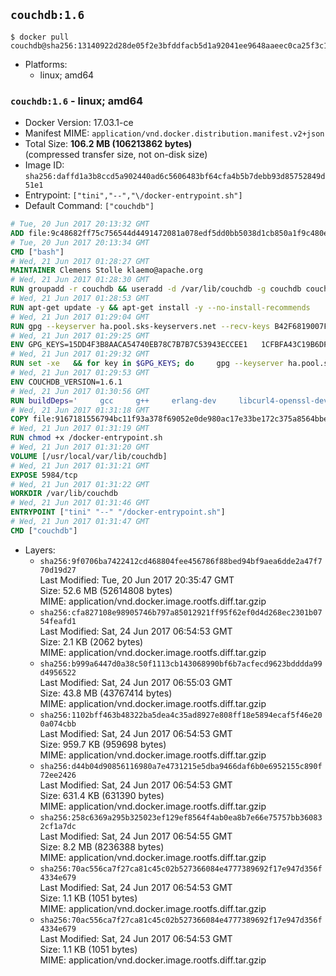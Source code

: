 ## `couchdb:1.6`

```console
$ docker pull couchdb@sha256:13140922d28de05f2e3bfddfacb5d1a92041ee9648aaeec0ca25f3c152407434
```

-	Platforms:
	-	linux; amd64

### `couchdb:1.6` - linux; amd64

-	Docker Version: 17.03.1-ce
-	Manifest MIME: `application/vnd.docker.distribution.manifest.v2+json`
-	Total Size: **106.2 MB (106213862 bytes)**  
	(compressed transfer size, not on-disk size)
-	Image ID: `sha256:daffd1a3b8ccd5a902440ad6c5606483bf64cfa4b5b7debb93d85752849d51e1`
-	Entrypoint: `["tini","--","\/docker-entrypoint.sh"]`
-	Default Command: `["couchdb"]`

```dockerfile
# Tue, 20 Jun 2017 20:13:32 GMT
ADD file:9c48682ff75c756544d4491472081a078edf5dd0bb5038d1cb850a1f9c480e3e in / 
# Tue, 20 Jun 2017 20:13:34 GMT
CMD ["bash"]
# Wed, 21 Jun 2017 01:28:27 GMT
MAINTAINER Clemens Stolle klaemo@apache.org
# Wed, 21 Jun 2017 01:28:30 GMT
RUN groupadd -r couchdb && useradd -d /var/lib/couchdb -g couchdb couchdb
# Wed, 21 Jun 2017 01:28:53 GMT
RUN apt-get update -y && apt-get install -y --no-install-recommends     ca-certificates     curl     erlang-nox     libicu52     libmozjs185-1.0     libnspr4     libnspr4-0d   && rm -rf /var/lib/apt/lists/*
# Wed, 21 Jun 2017 01:29:04 GMT
RUN gpg --keyserver ha.pool.sks-keyservers.net --recv-keys B42F6819007F00F88E364FD4036A9C25BF357DD4   && curl -o /usr/local/bin/gosu -fSL "https://github.com/tianon/gosu/releases/download/1.7/gosu-$(dpkg --print-architecture)"   && curl -o /usr/local/bin/gosu.asc -fSL "https://github.com/tianon/gosu/releases/download/1.7/gosu-$(dpkg --print-architecture).asc"   && gpg --verify /usr/local/bin/gosu.asc   && rm /usr/local/bin/gosu.asc   && chmod +x /usr/local/bin/gosu   && gpg --keyserver ha.pool.sks-keyservers.net --recv-keys 6380DC428747F6C393FEACA59A84159D7001A4E5   && curl -o /usr/local/bin/tini -fSL "https://github.com/krallin/tini/releases/download/v0.9.0/tini"   && curl -o /usr/local/bin/tini.asc -fSL "https://github.com/krallin/tini/releases/download/v0.9.0/tini.asc"   && gpg --verify /usr/local/bin/tini.asc   && rm /usr/local/bin/tini.asc   && chmod +x /usr/local/bin/tini
# Wed, 21 Jun 2017 01:29:25 GMT
ENV GPG_KEYS=15DD4F3B8AACA54740EB78C7B7B7C53943ECCEE1   1CFBFA43C19B6DF4A0CA3934669C02FFDF3CEBA3   25BBBAC113C1BFD5AA594A4C9F96B92930380381   4BFCA2B99BADC6F9F105BEC9C5E32E2D6B065BFB   5D680346FAA3E51B29DBCB681015F68F9DA248BC   7BCCEB868313DDA925DF1805ECA5BCB7BB9656B0   C3F4DFAEAD621E1C94523AEEC376457E61D50B88   D2B17F9DA23C0A10991AF2E3D9EE01E47852AEE4   E0AF0A194D55C84E4A19A801CDB0C0F904F4EE9B
# Wed, 21 Jun 2017 01:29:32 GMT
RUN set -xe   && for key in $GPG_KEYS; do     gpg --keyserver ha.pool.sks-keyservers.net --recv-keys "$key";   done
# Wed, 21 Jun 2017 01:29:53 GMT
ENV COUCHDB_VERSION=1.6.1
# Wed, 21 Jun 2017 01:30:56 GMT
RUN buildDeps='     gcc     g++     erlang-dev     libcurl4-openssl-dev     libicu-dev     libmozjs185-dev     libnspr4-dev     make   '   && apt-get update && apt-get install -y --no-install-recommends $buildDeps   && curl -fSL http://apache.osuosl.org/couchdb/source/$COUCHDB_VERSION/apache-couchdb-$COUCHDB_VERSION.tar.gz -o couchdb.tar.gz   && curl -fSL https://www.apache.org/dist/couchdb/source/$COUCHDB_VERSION/apache-couchdb-$COUCHDB_VERSION.tar.gz.asc -o couchdb.tar.gz.asc   && gpg --verify couchdb.tar.gz.asc   && mkdir -p /usr/src/couchdb   && tar -xzf couchdb.tar.gz -C /usr/src/couchdb --strip-components=1   && cd /usr/src/couchdb   && ./configure --with-js-lib=/usr/lib --with-js-include=/usr/include/mozjs   && make && make install   && apt-get purge -y --auto-remove $buildDeps   && rm -rf /var/lib/apt/lists/* /usr/src/couchdb /couchdb.tar.gz*   && chown -R couchdb:couchdb     /usr/local/lib/couchdb /usr/local/etc/couchdb     /usr/local/var/lib/couchdb /usr/local/var/log/couchdb /usr/local/var/run/couchdb   && chmod -R g+rw     /usr/local/lib/couchdb /usr/local/etc/couchdb     /usr/local/var/lib/couchdb /usr/local/var/log/couchdb /usr/local/var/run/couchdb   && mkdir -p /var/lib/couchdb   && sed -e 's/^bind_address = .*$/bind_address = 0.0.0.0/' -i /usr/local/etc/couchdb/default.ini   && sed -e 's!/usr/local/var/log/couchdb/couch.log$!/dev/null!' -i /usr/local/etc/couchdb/default.ini
# Wed, 21 Jun 2017 01:31:18 GMT
COPY file:9167181556794bc11f93a378f69052e0de980ac17e33be172c375a8564bbe89a in / 
# Wed, 21 Jun 2017 01:31:19 GMT
RUN chmod +x /docker-entrypoint.sh
# Wed, 21 Jun 2017 01:31:20 GMT
VOLUME [/usr/local/var/lib/couchdb]
# Wed, 21 Jun 2017 01:31:21 GMT
EXPOSE 5984/tcp
# Wed, 21 Jun 2017 01:31:22 GMT
WORKDIR /var/lib/couchdb
# Wed, 21 Jun 2017 01:31:46 GMT
ENTRYPOINT ["tini" "--" "/docker-entrypoint.sh"]
# Wed, 21 Jun 2017 01:31:47 GMT
CMD ["couchdb"]
```

-	Layers:
	-	`sha256:9f0706ba7422412cd468804fee456786f88bed94bf9aea6dde2a47f770d19d27`  
		Last Modified: Tue, 20 Jun 2017 20:35:47 GMT  
		Size: 52.6 MB (52614808 bytes)  
		MIME: application/vnd.docker.image.rootfs.diff.tar.gzip
	-	`sha256:cfa827108e98905746b797a85012921ff95f62ef0d4d268ec2301b0754feafd1`  
		Last Modified: Sat, 24 Jun 2017 06:54:53 GMT  
		Size: 2.1 KB (2062 bytes)  
		MIME: application/vnd.docker.image.rootfs.diff.tar.gzip
	-	`sha256:b999a6447d0a38c50f1113cb143068990bf6b7acfecd9623bdddda99d4956522`  
		Last Modified: Sat, 24 Jun 2017 06:55:03 GMT  
		Size: 43.8 MB (43767414 bytes)  
		MIME: application/vnd.docker.image.rootfs.diff.tar.gzip
	-	`sha256:1102bff463b48322ba5dea4c35ad8927e808ff18e5894ecaf5f46e200a074cbb`  
		Last Modified: Sat, 24 Jun 2017 06:54:53 GMT  
		Size: 959.7 KB (959698 bytes)  
		MIME: application/vnd.docker.image.rootfs.diff.tar.gzip
	-	`sha256:d44b04d90856116980a7e4731215e5dba9466daf6b0e6952155c890f72ee2426`  
		Last Modified: Sat, 24 Jun 2017 06:54:53 GMT  
		Size: 631.4 KB (631390 bytes)  
		MIME: application/vnd.docker.image.rootfs.diff.tar.gzip
	-	`sha256:258c6369a295b325023ef129ef8564f4ab0ea8b7e66e75757bb360832cf1a7dc`  
		Last Modified: Sat, 24 Jun 2017 06:54:55 GMT  
		Size: 8.2 MB (8236388 bytes)  
		MIME: application/vnd.docker.image.rootfs.diff.tar.gzip
	-	`sha256:70ac556ca7f27ca81c45c02b527366084e4777389692f17e947d356f4334e679`  
		Last Modified: Sat, 24 Jun 2017 06:54:53 GMT  
		Size: 1.1 KB (1051 bytes)  
		MIME: application/vnd.docker.image.rootfs.diff.tar.gzip
	-	`sha256:70ac556ca7f27ca81c45c02b527366084e4777389692f17e947d356f4334e679`  
		Last Modified: Sat, 24 Jun 2017 06:54:53 GMT  
		Size: 1.1 KB (1051 bytes)  
		MIME: application/vnd.docker.image.rootfs.diff.tar.gzip

